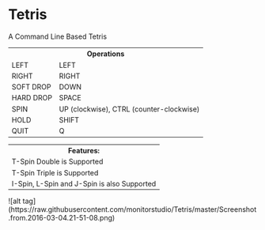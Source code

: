 # Tetris

A Command Line Based Tetris

<table>
<tr>
	<th colspan=2>Operations</th>
</tr>
<tr>
	<td>LEFT</td><td>LEFT</td>
</tr>
<tr>
	<td>RIGHT</td><td>RIGHT</td>
</tr>
<tr>
	<td>SOFT DROP</td><td>DOWN</td>
</tr>
<tr>
	<td>HARD DROP</td><td>SPACE</td>
</tr>
<tr>
	<td>SPIN</td><td>UP (clockwise), CTRL (counter-clockwise)</td>
</tr>
<tr>
	<td>HOLD</td><td>SHIFT</td>
</tr>
<tr>
	<td>QUIT</td><td>Q</td>
</tr>
</table>
<table>
<tr>
	<th>Features:</th>
</tr>
<tr>
	<td>T-Spin Double is Supported</td>
</tr>
<tr>
	<td>T-Spin Triple is Supported</td?
</tr>
<tr>
	<td>I-Spin, L-Spin and J-Spin is also Supported</td>
</tr>
</table>
![alt tag](https://raw.githubusercontent.com/monitorstudio/Tetris/master/Screenshot.from.2016-03-04.21-51-08.png)

